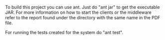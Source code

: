 To build this project you can use ant. Just do "ant jar" to get
the executable JAR. For more information on how to start the clients
or the middleware refer to the report found under the directory
with the same name in the PDF file.

For running the tests created for the system do "ant test".
